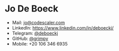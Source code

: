 # Jo De Boeck

- Mail: [jo@codescaler.com](mailto:jo@codescaler.com)
- LinkedIn: https://www.linkedin.com/in/deboeckj/
- Telegram: [@deboeckj](https://t.me/deboeckj)
- GitHub: [@grimpy](https://github.com/grimpy)
- Mobile: +20 106 346 6935